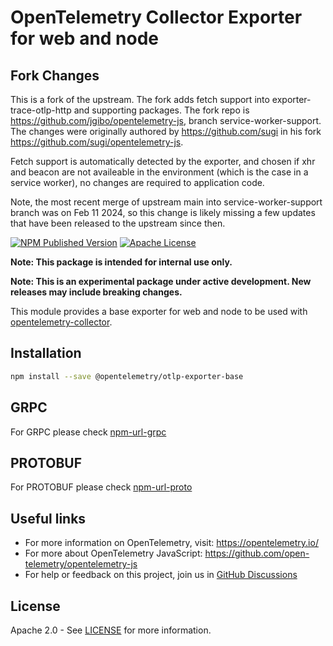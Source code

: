 # OpenTelemetry Collector Exporter for web and node

## Fork Changes

This is a fork of the upstream. The fork adds fetch support into exporter-trace-otlp-http and supporting packages. The fork repo is https://github.com/jgibo/opentelemetry-js, branch service-worker-support. The changes were originally authored by https://github.com/sugi in his fork https://github.com/sugi/opentelemetry-js.

Fetch support is automatically detected by the exporter, and chosen if xhr and beacon are not availeable in the environment (which is the case in a service worker), no changes are required to application code.

Note, the most recent merge of upstream main into service-worker-support branch was on Feb 11 2024, so this change is likely missing a few updates that have been released to the upstream since then.

[![NPM Published Version][npm-img]][npm-url]
[![Apache License][license-image]][license-image]

**Note: This package is intended for internal use only.**

**Note: This is an experimental package under active development. New releases may include breaking changes.**

This module provides a base exporter for web and node to be used with [opentelemetry-collector][opentelemetry-collector-url].

## Installation

```bash
npm install --save @opentelemetry/otlp-exporter-base
```

## GRPC

For GRPC please check [npm-url-grpc]

## PROTOBUF

For PROTOBUF please check [npm-url-proto]

## Useful links

- For more information on OpenTelemetry, visit: <https://opentelemetry.io/>
- For more about OpenTelemetry JavaScript: <https://github.com/open-telemetry/opentelemetry-js>
- For help or feedback on this project, join us in [GitHub Discussions][discussions-url]

## License

Apache 2.0 - See [LICENSE][license-url] for more information.

[discussions-url]: https://github.com/open-telemetry/opentelemetry-js/discussions
[license-url]: https://github.com/open-telemetry/opentelemetry-js/blob/main/LICENSE
[license-image]: https://img.shields.io/badge/license-Apache_2.0-green.svg?style=flat
[npm-url]: https://www.npmjs.com/package/@opentelemetry/otlp-exporter-base
[npm-url-grpc]: https://www.npmjs.com/package/@opentelemetry/otlp-grpc-exporter-base
[npm-url-proto]: https://www.npmjs.com/package/@opentelemetry/otlp-proto-exporter-base
[npm-img]: https://badge.fury.io/js/%40opentelemetry%2Fotlp-exporter-base.svg
[opentelemetry-collector-url]: https://github.com/open-telemetry/opentelemetry-collector
